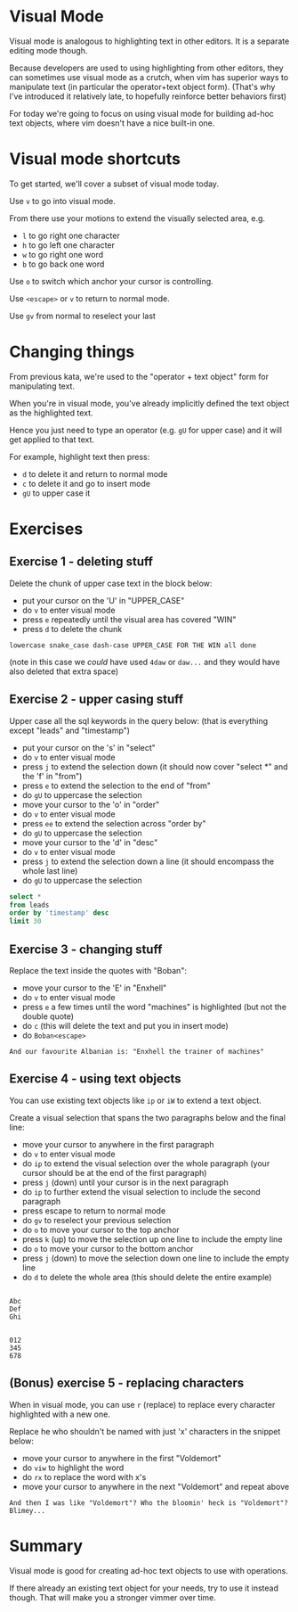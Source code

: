 # Visual Mode

Visual mode is analogous to highlighting text in other editors. It is a separate editing mode though.

Because developers are used to using highlighting from other editors, they can sometimes use visual mode as a crutch,
when vim has superior ways to manipulate text (in particular the operator+text object form).
(That's why I've introduced it relatively late, to hopefully reinforce better behaviors first)

For today we're going to focus on using visual mode for building ad-hoc text objects,
where vim doesn't have a nice built-in one.

# Visual mode shortcuts

To get started, we'll cover a subset of visual mode today.

Use `v` to go into visual mode.

From there use your motions to extend the visually selected area, e.g.

- `l` to go right one character
- `h` to go left one character 
- `w` to go right one word
- `b` to go back one word

Use `o` to switch which anchor your cursor is controlling.

Use `<escape>` or `v` to return to normal mode.

Use `gv` from normal to reselect your last

# Changing things

From previous kata, we're used to the "operator + text object" form for manipulating text.

When you're in visual mode, you've already implicitly defined the text object as the highlighted text.

Hence you just need to type an operator (e.g. `gU` for upper case) and it will get applied to that text.

For example, highlight text then press:

- `d` to delete it and return to normal mode
- `c` to delete it and go to insert mode
- `gU` to upper case it

# Exercises

## Exercise 1 - deleting stuff

Delete the chunk of upper case text in the block below:

- put your cursor on the 'U' in "UPPER_CASE"
- do `v` to enter visual mode
- press `e` repeatedly until the visual area has covered "WIN"
- press `d` to delete the chunk

```
lowercase snake_case dash-case UPPER_CASE FOR THE WIN all done
```

(note in this case we _could_ have used `4daw` or `daw...` and they would have also deleted that extra space)

## Exercise 2 - upper casing stuff

Upper case all the sql keywords in the query below: (that is everything except "leads" and "timestamp")

- put your cursor on the 's' in "select"
- do `v` to enter visual mode
- press `j` to extend the selection down (it should now cover "select *" and the 'f' in "from")
- press `e` to extend the selection to the end of "from"
- do `gU` to uppercase the selection
- move your cursor to the 'o' in "order"
- do `v` to enter visual mode
- press `ee` to extend the selection across "order by"
- do `gU` to uppercase the selection
- move your cursor to the 'd' in "desc"
- do `v` to enter visual mode
- press `j` to extend the selection down a line (it should encompass the whole last line)
- do `gU` to uppercase the selection

```sql
select *
from leads
order by 'timestamp' desc
limit 30
```

## Exercise 3 - changing stuff

Replace the text inside the quotes with "Boban":

- move your cursor to the 'E' in "Enxhell"
- do `v` to enter visual mode
- press `e` a few times until the word "machines" is highlighted (but not the double quote)
- do `c` (this will delete the text and put you in insert mode)
- do `Boban<escape>`

```
And our favourite Albanian is: "Enxhell the trainer of machines"
```

## Exercise 4 - using text objects

You can use existing text objects like `ip` or `iW` to extend a text object.

Create a visual selection that spans the two paragraphs below and the final line:

- move your cursor to anywhere in the first paragraph
- do `v` to enter visual mode
- do `ip` to extend the visual selection over the whole paragraph  (your cursor should be at the end of the first paragraph)
- press `j` (down) until your cursor is in the next paragraph
- do `ip` to further extend the visual selection to include the second paragraph
- press escape to return to normal mode
- do `gv` to reselect your previous selection
- do `o` to move your cursor to the top anchor
- press `k` (up) to move the selection up one line to include the empty line
- do `o` to move your cursor to the bottom anchor
- press `j` (down) to move the selection down one line to include the empty line
- do `d` to delete the whole area (this should delete the entire example)

```

Abc
Def
Ghi


012
345
678

```

## (Bonus) exercise 5 - replacing characters

When in visual mode, you can use `r` (replace) to replace every character highlighted with a new one.

Replace he who shouldn't be named with just 'x' characters in the snippet below:

- move your cursor to anywhere in the first "Voldemort"
- do `viw` to highlight the word
- do `rx` to replace the word with x's
- move your cursor to anywhere in the next "Voldemort" and repeat above

```
And then I was like "Voldemort"? Who the bloomin' heck is "Voldemort"? Blimey...
```

# Summary

Visual mode is good for creating ad-hoc text objects to use with operations.

If there already an existing text object for your needs, try to use it instead though.
That will make you a stronger vimmer over time.
